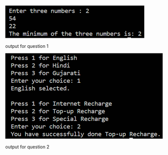 <img src="./assets/1.png"></img>

<p>output for question 1</p>
<img src="./assets/2.png"></img>
<p>output for question 2</p>
